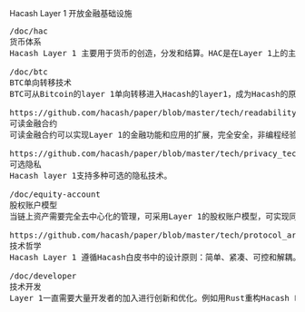 Hacash Layer 1 
开放金融基础设施



<pre class="nav">
/doc/hac
货币体系
Hacash Layer 1 主要用于货币的创造，分发和结算。HAC是在Layer 1上的主要货币。

/doc/btc
BTC单向转移技术
BTC可从Bitcoin的layer 1单向转移进入Hacash的layer1，成为Hacash的原生货币。

https://github.com/hacash/paper/blob/master/tech/readability_contract_introduction_cn.md
可读金融合约
可读金融合约可以实现Layer 1的金融功能和应用的扩展，完全安全，非编程经验的人也可完全理解。

https://github.com/hacash/paper/blob/master/tech/privacy_technology_explanation.cn.md
可选隐私
Hacash layer 1支持多种可选的隐私技术。

/doc/equity-account
股权账户模型
当链上资产需要完全去中心化的管理，可采用Layer 1的股权账户模型，可实现同股不同权等功能。

https://github.com/hacash/paper/blob/master/tech/protocol_architecture_design_principles.cn.md
技术哲学
Hacash Layer 1 遵循Hacash白皮书中的设计原则：简单、紧凑、可控和解耦。

/doc/developer
技术开发
Layer 1一直需要大量开发者的加入进行创新和优化。例如用Rust重构Hacash Layer 1等。

</pre>
